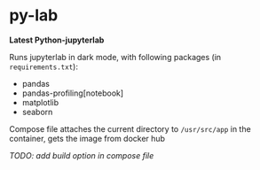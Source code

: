 # py-lab

**Latest Python-jupyterlab**

Runs jupyterlab in dark mode, with following packages (in `requirements.txt`):
- pandas
- pandas-profiling[notebook]
- matplotlib
- seaborn

Compose file attaches the current directory to `/usr/src/app` in the container, gets the image from docker hub

*TODO: add build option in compose file*